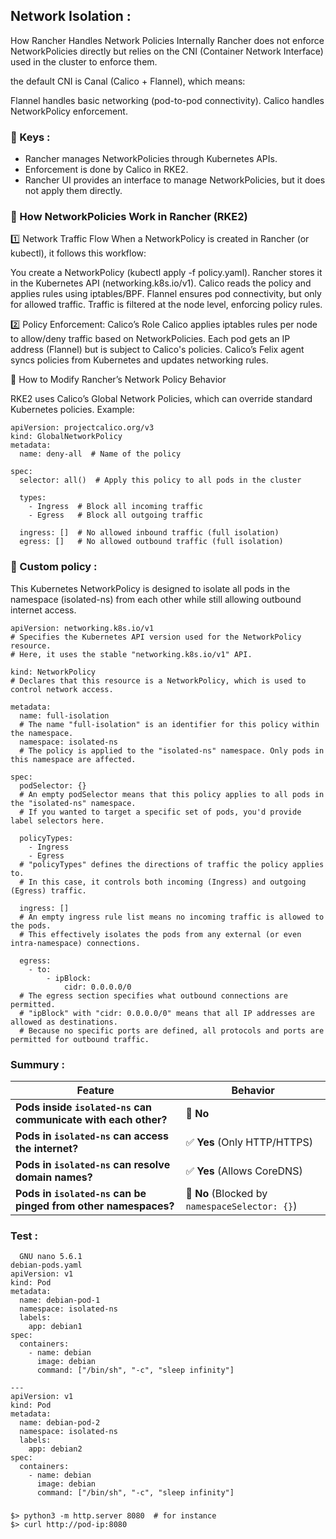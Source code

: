 ##  Network Isolation :

How Rancher Handles Network Policies Internally
Rancher does not enforce NetworkPolicies directly but relies on the CNI (Container Network Interface) used in the cluster to enforce them.
 
the default CNI is Canal (Calico + Flannel), which means:

Flannel handles basic networking (pod-to-pod connectivity).
Calico handles NetworkPolicy enforcement.

### 📌 Keys :

* Rancher manages NetworkPolicies through Kubernetes APIs.
* Enforcement is done by Calico in RKE2.
* Rancher UI provides an interface to manage NetworkPolicies, but it does not apply them directly.

### 📌  How NetworkPolicies Work in Rancher (RKE2)

1️⃣ Network Traffic Flow
When a NetworkPolicy is created in Rancher (or kubectl), it follows this workflow:

You create a NetworkPolicy (kubectl apply -f policy.yaml).
Rancher stores it in the Kubernetes API (networking.k8s.io/v1).
Calico reads the policy and applies rules using iptables/BPF.
Flannel ensures pod connectivity, but only for allowed traffic.
Traffic is filtered at the node level, enforcing policy rules.

2️⃣  Policy Enforcement: Calico’s Role
Calico applies iptables rules per node to allow/deny traffic based on NetworkPolicies.
Each pod gets an IP address (Flannel) but is subject to Calico's policies.
Calico’s Felix agent syncs policies from Kubernetes and updates networking rules.

📌 How to Modify Rancher’s Network Policy Behavior

RKE2 uses Calico’s Global Network Policies, which can override standard Kubernetes policies. Example:

```
apiVersion: projectcalico.org/v3
kind: GlobalNetworkPolicy
metadata:
  name: deny-all  # Name of the policy

spec:
  selector: all()  # Apply this policy to all pods in the cluster

  types:
    - Ingress  # Block all incoming traffic
    - Egress   # Block all outgoing traffic

  ingress: []  # No allowed inbound traffic (full isolation)
  egress: []   # No allowed outbound traffic (full isolation)
```

### 📌 Custom policy :

This Kubernetes NetworkPolicy is designed to isolate all pods in the namespace (isolated-ns) from each other while still allowing outbound internet access.

```
apiVersion: networking.k8s.io/v1
# Specifies the Kubernetes API version used for the NetworkPolicy resource. 
# Here, it uses the stable "networking.k8s.io/v1" API.

kind: NetworkPolicy
# Declares that this resource is a NetworkPolicy, which is used to control network access.

metadata:
  name: full-isolation
  # The name "full-isolation" is an identifier for this policy within the namespace.
  namespace: isolated-ns
  # The policy is applied to the "isolated-ns" namespace. Only pods in this namespace are affected.

spec:
  podSelector: {}
  # An empty podSelector means that this policy applies to all pods in the "isolated-ns" namespace.
  # If you wanted to target a specific set of pods, you'd provide label selectors here.

  policyTypes:
    - Ingress
    - Egress
  # "policyTypes" defines the directions of traffic the policy applies to.
  # In this case, it controls both incoming (Ingress) and outgoing (Egress) traffic.

  ingress: []
  # An empty ingress rule list means no incoming traffic is allowed to the pods.
  # This effectively isolates the pods from any external (or even intra-namespace) connections.
  
  egress:
    - to:
        - ipBlock:
            cidr: 0.0.0.0/0
  # The egress section specifies what outbound connections are permitted.
  # "ipBlock" with "cidr: 0.0.0.0/0" means that all IP addresses are allowed as destinations.
  # Because no specific ports are defined, all protocols and ports are permitted for outbound traffic.

```

### Summury :

| **Feature** | **Behavior** |
|------------|-------------|
| **Pods inside `isolated-ns` can communicate with each other?** | 🚫 **No** |
| **Pods in `isolated-ns` can access the internet?** | ✅ **Yes** (Only HTTP/HTTPS) |
| **Pods in `isolated-ns` can resolve domain names?** | ✅ **Yes** (Allows CoreDNS) |
| **Pods in `isolated-ns` can be pinged from other namespaces?** | 🚫 **No** (Blocked by `namespaceSelector: {}`) |

### Test :

```
  GNU nano 5.6.1                                                                                    debian-pods.yaml                                                                                               
apiVersion: v1
kind: Pod
metadata:
  name: debian-pod-1
  namespace: isolated-ns
  labels:
    app: debian1
spec:
  containers:
    - name: debian
      image: debian
      command: ["/bin/sh", "-c", "sleep infinity"]

---
apiVersion: v1
kind: Pod
metadata:
  name: debian-pod-2
  namespace: isolated-ns
  labels:
    app: debian2
spec:
  containers:
    - name: debian
      image: debian
      command: ["/bin/sh", "-c", "sleep infinity"]
```

### 

```
$> python3 -m http.server 8080  # for instance
$> curl http://pod-ip:8080
```
